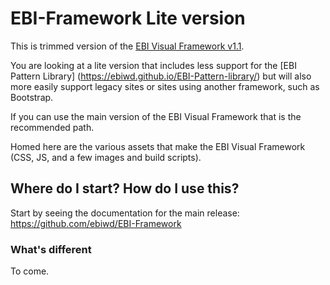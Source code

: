 # EBI-Framework Lite version

This is trimmed version of the [EBI Visual Framework v1.1](https://github.com/ebiwd/EBI-Framework).

You are looking at a lite version that includes less support for the [EBI Pattern Library] (https://ebiwd.github.io/EBI-Pattern-library/) but will also more easily support legacy sites or sites using another framework, such as Bootstrap.

If you can use the main version of the EBI Visual Framework that is the recommended path.

Homed here are the various assets that make the EBI Visual Framework (CSS, JS, and a few images and build scripts).

## Where do I start? How do I use this?

Start by seeing the documentation for the main release: https://github.com/ebiwd/EBI-Framework

### What's different

To come.

